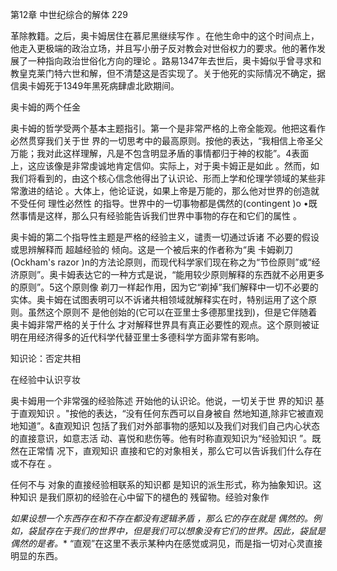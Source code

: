 第12章 中世纪综合的解体 229

革除教籍。之后，奥卡姆居住在慕尼黑继续写作 。在他生命中的这个时间点上，他走入更极端的政治立场，并且写小册子反对教会对世俗权力的要求。他的著作发展了一种指向政治世俗化方向的理论 。路易1347年去世后，奥卡姆似乎曾寻求和教皇克莱门特六世和解，但不清楚这是否实现了。关于他死的实际情况不确定，据信奥卡姆死于1349年黑死病肆虐北欧期间。

奥卡姆的两个任金

奥卡姆的哲学受两个基本主题指引。第一个是非常严格的上帝全能观。他把这看作必然贯穿我们关于世 界的一切思考中的最高原则。按他的表达，“我相信上帝圣父万能；我对此这样理解，凡是不包含明显矛盾的事情都归于神的权能”。4表面上，这应该像是非常虔诚地肯定信仰。实际上，对于奥卡姆正是如此 。然而，如我们将看到的，由这个核心信念他得出了认识论、形而上学和伦理学领域的某些非常激进的结论 。大体上，他论证说，如果上帝是万能的，那么他对世界的创造就不受任何 理性必然性 的指导。世界中的一切事物都是偶然的(contingent  )o •既然事情是这样，那么只有经验能告诉我们世界中事物的存在和它们的属性 。

奥卡姆的第二个指导性主题是严格的经验主义，谴责一切通过诉诸 不必要的假设或思辨解释而 超越经验的 倾向。这是一个被后来的作者称为“奥 卡姆剃刀 (Ockham's  razor  )n的方法论原则，而现代科学家们现在称之为“节俭原则”或“经济原则”。奥卡姆表达它的一种方式是说，“能用较少原则解释的东西就不必用更多的原则”。5这个原则像 剃刀一样起作用，因为它“剃掉”我们解释中一切不必要的实体。奥卡姆在试图表明可以不诉诸共相领域就解释实在时，特别运用了这个原则。虽然这个原则不 是他创始的(它可以在亚里士多德那里找到)，但是它伴随着奥卡姆非常严格的关于什么 才对解释世界具有真正必要性的观点。这个原则被证明在用经济得多的近代科学代替亚里士多德科学方面非常有影响。

知识论：否定共相

在经验中认识亨妆

奥卡姆用一个非常强的经验陈述 开始他的认识论。他说，一切关于世 界的知识 基于直观知识 。"按他的表达，“没有任何东西可以自身被自 然地知道,除非它被直观地知道”。&直观知识 包括了我们对外部事物的感知以及我们对我们自己内心状态的直接意识，如意志活 动、喜悦和悲伤等。他有时称直观知识为“经验知识 ”。既然在正常情 况下，直观知识 直接和它的对象相关，那么它可以告诉我们什么存在或不存在 。

任何不与 对象的直接经验相联系的知识都 是知识的派生形式，称为抽象知识。这种知识 是我们原初的经验在心中留下的褪色的 残留物。经验对象作

*如果设想一个东西存在和不存在都没有逻辑矛盾 ，那么它的存在就是 偶然的。例如，袋鼠存在于我们的世界中，但是我们可以想象没有它们的世界。因此，袋鼠是偶然的是者。** “直观”在这里不表示某种内在感觉或洞见，而是指一切对心灵直接明显的东西。

